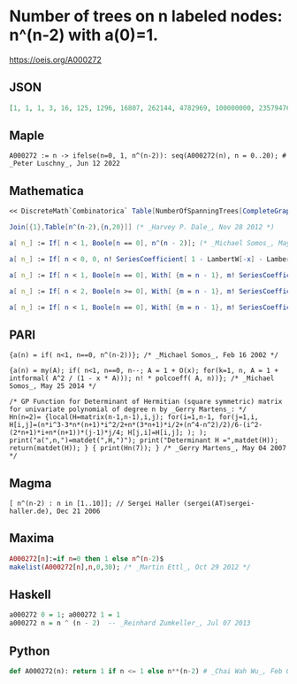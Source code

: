 # Number of trees on n labeled nodes: n^\(n\-2\) with a\(0\)\=1\.
https://oeis.org/A000272
## JSON
```JSON
[1, 1, 1, 3, 16, 125, 1296, 16807, 262144, 4782969, 100000000, 2357947691, 61917364224, 1792160394037, 56693912375296, 1946195068359375, 72057594037927936, 2862423051509815793, 121439531096594251776, 5480386857784802185939]
```
## Maple
```Maple
A000272 := n -> ifelse(n=0, 1, n^(n-2)): seq(A000272(n), n = 0..20); # _Peter Luschny_, Jun 12 2022
```
## Mathematica
```Mathematica
<< DiscreteMath`Combinatorica` Table[NumberOfSpanningTrees[CompleteGraph[n]], {n, 1, 20}] (* _Artur Jasinski_, Dec 06 2007 *)
```
```Mathematica
Join[{1},Table[n^(n-2),{n,20}]] (* _Harvey P. Dale_, Nov 28 2012 *)
```
```Mathematica
a[ n_] := If[ n < 1, Boole[n == 0], n^(n - 2)]; (* _Michael Somos_, May 25 2014 *)
```
```Mathematica
a[ n_] := If[ n < 0, 0, n! SeriesCoefficient[ 1 - LambertW[-x] - LambertW[-x]^2 / 2, {x, 0, n}]]; (* _Michael Somos_, May 25 2014 *)
```
```Mathematica
a[ n_] := If[ n < 1, Boole[n == 0], With[ {m = n - 1}, m! SeriesCoefficient[ Exp[ -LambertW[-x]], {x, 0, m}]]]; (* _Michael Somos_, May 25 2014 *)
```
```Mathematica
a[ n_] := If[ n < 2, Boole[n >= 0], With[ {m = n - 1}, m! SeriesCoefficient[ InverseSeries[ Series[ Log[1 + x] / (1 + x), {x, 0, m}]], m]]]; (* _Michael Somos_, May 25 2014 *)
```
```Mathematica
a[ n_] := If[ n < 1, Boole[n == 0], With[ {m = n - 1}, m! SeriesCoefficient[ Nest[ 1 + Integrate[ #^2 / (1 - x #), x] &, 1 + O[x], m], {x, 0, m}]]]; (* _Michael Somos_, May 25 2014 *)
```
## PARI
```PARI
{a(n) = if( n<1, n==0, n^(n-2))}; /* _Michael Somos_, Feb 16 2002 */
```
```PARI
{a(n) = my(A); if( n<1, n==0, n--; A = 1 + O(x); for(k=1, n, A = 1 + intformal( A^2 / (1 - x * A))); n! * polcoeff( A, n))}; /* _Michael Somos_, May 25 2014 */
```
```PARI
/* GP Function for Determinant of Hermitian (square symmetric) matrix for univariate polynomial of degree n by _Gerry Martens_: */
Hn(n=2)= {local(H=matrix(n-1,n-1),i,j); for(i=1,n-1, for(j=1,i, H[i,j]=(n*i^3-3*n*(n+1)*i^2/2+n*(3*n+1)*i/2+(n^4-n^2)/2)/6-(i^2-(2*n+1)*i+n*(n+1))*(j-1)*j/4; H[j,i]=H[i,j]; ); ); print("a(",n,")=matdet(",H,")"); print("Determinant H =",matdet(H)); return(matdet(H)); } { print(Hn(7)); } /* _Gerry Martens_, May 04 2007 */
```
## Magma
```Magma
[ n^(n-2) : n in [1..10]]; // Sergei Haller (sergei(AT)sergei-haller.de), Dec 21 2006
```
## Maxima
```Maxima
A000272[n]:=if n=0 then 1 else n^(n-2)$
makelist(A000272[n],n,0,30); /* _Martin Ettl_, Oct 29 2012 */
```
## Haskell
```Haskell
a000272 0 = 1; a000272 1 = 1
a000272 n = n ^ (n - 2)  -- _Reinhard Zumkeller_, Jul 07 2013
```
## Python
```Python
def A000272(n): return 1 if n <= 1 else n**(n-2) # _Chai Wah Wu_, Feb 03 2022
```
